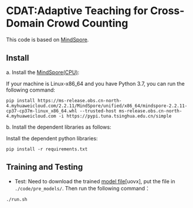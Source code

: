 # CDAT:Adaptive Teaching for Cross-Domain Crowd Counting
 This code is based on [MindSpore](https://gitee.com/mindspore/mindspore).

## Install
a. Install the [MindSpore(CPU)](https://www.mindspore.cn/install): 

If your machine is Linux-x86_64 and you have Python 3.7, you can run the following command:

```shell
pip install https://ms-release.obs.cn-north-4.myhuaweicloud.com/2.2.11/MindSpore/unified/x86_64/mindspore-2.2.11-cp37-cp37m-linux_x86_64.whl --trusted-host ms-release.obs.cn-north-4.myhuaweicloud.com -i https://pypi.tuna.tsinghua.edu.cn/simple
```

b. Install the dependent libraries as follows: 

Install the dependent python libraries: 

```shell
pip install -r requirements.txt
```


## Training and Testing

* Test:
Need to download the trained [model file](https://pan.baidu.com/s/12cq6lwbEwIn0MQ0o-PeboA)[uovx], put the file in `./code/pre_models/`.
Then run the following command：
```shell
./run.sh
```
